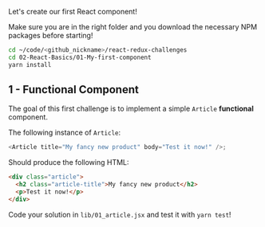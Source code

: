 Let's create our first React component!

Make sure you are in the right folder and you download the necessary NPM packages before starting!

```bash
cd ~/code/<github_nickname>/react-redux-challenges
cd 02-React-Basics/01-My-first-component
yarn install
```

## 1 - Functional Component

The goal of this first challenge is to implement a simple `Article` **functional** component.

The following instance of `Article`:

```js
<Article title="My fancy new product" body="Test it now!" />;
```
Should produce the following HTML:

```html
<div class="article">
  <h2 class="article-title">My fancy new product</h2>
  <p>Test it now!</p>
</div>
```

Code your solution in `lib/01_article.jsx` and test it with `yarn test`!
